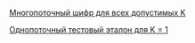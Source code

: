 ﻿
[Многопоточный шифр для всех допустимых K](./VinKekFishBase_KN_20210525.md)

[Однопоточный тестовый эталон для K = 1](./SingleThreadEtalon1K-2021.md)
